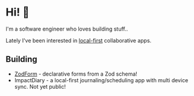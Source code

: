 # Hi! :wave:

I'm a software engineer who loves building stuff..

Lately I've been interested in [local-first](https://localfirstweb.dev/) collaborative apps.

## Building

- [ZodForm](https://github.com/nkalpak/zodform) - declarative forms from a Zod schema!
- ImpactDiary - a local-first journaling/scheduling app with multi device sync. Not yet public!
